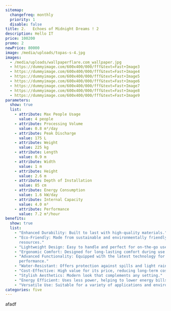 ```yaml
---
sitemap:
  changefreq: monthly
  priority: 1
  disable: false
title: 2.	Echoes of Midnight Dreams ! 2
description: Hello IT
price: 100200
promo: 2
newPrice: 80000
image: /media/uploads/topas-s-4.jpg
images:
  - /media/uploads/wallpaperflare.com_wallpaper.jpg
  - https://dummyimage.com/600x400/000/fff&text=Fast+Image3
  - https://dummyimage.com/600x400/000/fff&text=Fast+Image4
  - https://dummyimage.com/600x400/000/fff&text=Fast+Image5
  - https://dummyimage.com/600x400/000/fff&text=Fast+Image6
  - https://dummyimage.com/600x400/000/fff&text=Fast+Image7
  - https://dummyimage.com/600x400/000/fff&text=Fast+Image8
  - https://dummyimage.com/600x400/000/fff&text=Fast+Image9
parameters:
  show: true
  list:
    - attribute: Max People Usage
      value: 4 people
    - attribute: Processing Volume
      value: 0.8 m³/day
    - attribute: Peak Discharge
      value: 175 L
    - attribute: Weight
      value: 225 kg
    - attribute: Length
      value: 0.9 m
    - attribute: Width
      value: 1 m
    - attribute: Height
      value: 2.6 m
    - attribute: Depth of Installation
      value: 85 cm
    - attribute: Energy Consumption
      value: 1.6 kW/day
    - attribute: Internal Capacity
      value: 4.0 m³
    - attribute: Performance
      value: 7.2 m³/hour
benefits:
  show: true
  list:
    - "Enhanced Durability: Built to last with high-quality materials."
    - "Eco-Friendly: Made from sustainable and environmentally friendly
      resources."
    - "Lightweight Design: Easy to handle and perfect for on-the-go use."
    - "Ergonomic Comfort: Designed for long-lasting comfort during use."
    - "Advanced Functionality: Equipped with the latest technology for better
      performance."
    - "Water-Resistant: Offers protection against spills and light rain."
    - "Cost-Effective: High value for its price, reducing long-term costs."
    - "Stylish Aesthetics: Modern look that complements any setting."
    - "Energy Efficient: Uses less power, helping to lower energy bills."
    - "Versatile Use: Suitable for a variety of applications and environments."
categories: five
---
```

afadf
